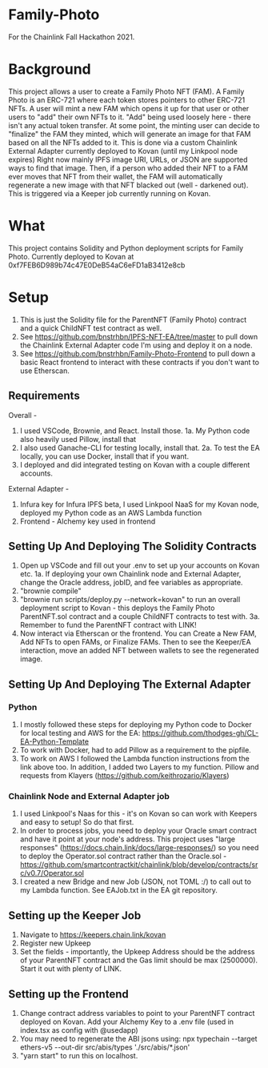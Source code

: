 # Family-Photo
For the Chainlink Fall Hackathon 2021.
# Background
This project allows a user to create a Family Photo NFT (FAM). A Family Photo is an ERC-721 where each token stores pointers to other ERC-721 NFTs. 
A user will mint a new FAM which opens it up for that user or other users to "add" their own NFTs to it. "Add" being used loosely here - there isn't any actual token transfer.
At some point, the minting user can decide to "finalize" the FAM they minted, which will generate an image for that FAM based on all the NFTs added to it. This is done via a custom Chainlink External Adapter currently deployed to Kovan (until my Linkpool node expires) Right now mainly IPFS image URI, URLs, or JSON are supported ways to find that image.
Then, if a person who added their NFT to a FAM ever moves that NFT from their wallet, the FAM will automatically regenerate a new image with that NFT blacked out (well - darkened out). This is triggered via a Keeper job currently running on Kovan.

# What
This project contains Solidity and Python deployment scripts for Family Photo. Currently deployed to Kovan at 0xf7FEB6D989b74c47E0DeB54aC6eFD1aB3412e8cb

# Setup
1. This is just the Solidity file for the ParentNFT (Family Photo) contract and a quick ChildNFT test contract as well.
2. See https://github.com/bnstrhbn/IPFS-NFT-EA/tree/master to pull down the Chainlink External Adapter code I'm using and deploy it on a node.
3. See https://github.com/bnstrhbn/Family-Photo-Frontend to pull down a basic React frontend to interact with these contracts if you don't want to use Etherscan. 

## Requirements
Overall - 
1. I used VSCode, Brownie, and React. Install those. 
1a. My Python code also heavily used Pillow, install that
2. I also used Ganache-CLI for testing locally, install that.
2a. To test the EA locally, you can use Docker, install that if you want.
3. I deployed and did integrated testing on Kovan with a couple different accounts.

External Adapter - 
1. Infura key for Infura IPFS beta, I used Linkpool NaaS for my Kovan node, deployed my Python code as an AWS Lambda function
2. Frontend - Alchemy key used in frontend

## Setting Up And Deploying The Solidity Contracts
1. Open up VSCode and fill out your .env to set up your accounts on Kovan etc.
1a. If deploying your own Chainlink node and External Adapter, change the Oracle address, jobID, and fee variables as appropriate.
2. "brownie compile"
3. "brownie run scripts/deploy.py --network=kovan" to run an overall deployment script to Kovan - this deploys the Family Photo ParentNFT.sol contract and a couple ChildNFT contracts to test with.
3a. Remember to fund the ParentNFT contract with LINK!
4. Now interact via Etherscan or the frontend. You can Create a New FAM, Add NFTs to open FAMs, or Finalize FAMs. Then to see the Keeper/EA interaction, move an added NFT between wallets to see the regenerated image.

## Setting Up And Deploying The External Adapter
### Python
1. I mostly followed these steps for deploying my Python code to Docker for local testing and AWS for the EA: https://github.com/thodges-gh/CL-EA-Python-Template
2. To work with Docker, had to add Pillow as a requirement to the pipfile. 
3. To work on AWS I followed the Lambda function instructions from the link above too. In addition, I added two Layers to my function. Pillow and requests from Klayers (https://github.com/keithrozario/Klayers)

### Chainlink Node and External Adapter job
1. I used Linkpool's Naas for this - it's on Kovan so can work with Keepers and easy to setup! So do that first.
2. In order to process jobs, you need to deploy your Oracle smart contract and have it point at your node's address. This project uses "large responses" (https://docs.chain.link/docs/large-responses/) so you need to deploy the Operator.sol contract rather than the Oracle.sol - https://github.com/smartcontractkit/chainlink/blob/develop/contracts/src/v0.7/Operator.sol
3. I created a new Bridge and new Job (JSON, not TOML :/) to call out to my Lambda function. See EAJob.txt in the EA git repository.

## Setting up the Keeper Job
1. Navigate to https://keepers.chain.link/kovan
2. Register new Upkeep
3. Set the fields - importantly, the Upkeep Address should be the address of your ParentNFT contract and the Gas limit should be max (2500000). Start it out with plenty of LINK.

## Setting up the Frontend
1. Change contract address variables to point to your ParentNFT contract deployed on Kovan. Add your Alchemy Key to a .env file (used in index.tsx as config with @usedapp)
2. You may need to regenerate the ABI jsons using: npx typechain --target ethers-v5 --out-dir src/abis/types './src/abis/*.json'
3. "yarn start" to run this on localhost.
